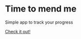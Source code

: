 # Time to mend me

Simple app to track your progress

[Check it out!](https://julesmuskala.github.io/time-to-mend-me/)
